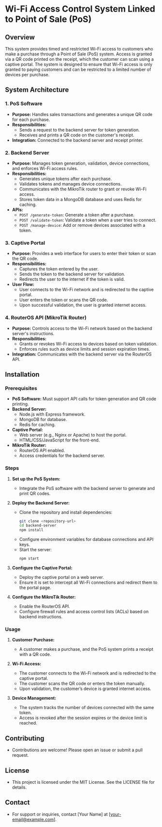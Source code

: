 # Wi-Fi Access Control System Linked to Point of Sale (PoS)

## Overview
This system provides timed and restricted Wi-Fi access to customers who make a purchase through a Point of Sale (PoS) system. Access is granted via a QR code printed on the receipt, which the customer can scan using a captive portal. The system is designed to ensure that Wi-Fi access is only granted to paying customers and can be restricted to a limited number of devices per purchase.

## System Architecture

### 1. PoS Software
- **Purpose:** Handles sales transactions and generates a unique QR code for each purchase.
- **Responsibilities:**
  - Sends a request to the backend server for token generation.
  - Receives and prints a QR code on the customer's receipt.
- **Integration:** Connected to the backend server and receipt printer.

### 2. Backend Server
- **Purpose:** Manages token generation, validation, device connections, and enforces Wi-Fi access rules.
- **Responsibilities:**
  - Generates unique tokens after each purchase.
  - Validates tokens and manages device connections.
  - Communicates with the MikroTik router to grant or revoke Wi-Fi access.
  - Stores token data in a MongoDB database and uses Redis for caching.
- **APIs:**
  - `POST /generate-token`: Generate a token after a purchase.
  - `POST /validate-token`: Validate a token when a user tries to connect.
  - `POST /manage-device`: Add or remove devices associated with a token.

### 3. Captive Portal
- **Purpose:** Provides a web interface for users to enter their token or scan the QR code.
- **Responsibilities:**
  - Captures the token entered by the user.
  - Sends the token to the backend server for validation.
  - Redirects the user to the internet if the token is valid.
- **User Flow:**
  - User connects to the Wi-Fi network and is redirected to the captive portal.
  - User enters the token or scans the QR code.
  - Upon successful validation, the user is granted internet access.

### 4. RouterOS API (MikroTik Router)
- **Purpose:** Controls access to the Wi-Fi network based on the backend server's instructions.
- **Responsibilities:**
  - Grants or revokes Wi-Fi access to devices based on token validation.
  - Enforces rules such as device limits and session expiration times.
- **Integration:** Communicates with the backend server via the RouterOS API.

## Installation

### Prerequisites
- **PoS Software:** Must support API calls for token generation and QR code printing.
- **Backend Server:**
  - Node.js with Express framework.
  - MongoDB for database.
  - Redis for caching.
- **Captive Portal:**
  - Web server (e.g., Nginx or Apache) to host the portal.
  - HTML/CSS/JavaScript for the front-end.
- **MikroTik Router:**
  - RouterOS API enabled.
  - Access credentials for the backend server.

### Steps

1. **Set up the PoS System:**
   - Integrate the PoS software with the backend server to generate and print QR codes.

2. **Deploy the Backend Server:**
   - Clone the repository and install dependencies:
     ```bash
     git clone <repository-url>
     cd backend-server
     npm install
     ```
   - Configure environment variables for database connections and API keys.
   - Start the server:
     ```bash
     npm start
     ```

3. **Configure the Captive Portal:**
   - Deploy the captive portal on a web server.
   - Ensure it is set to intercept all Wi-Fi connections and redirect them to the portal page.

4. **Configure the MikroTik Router:**
   - Enable the RouterOS API.
   - Configure firewall rules and access control lists (ACLs) based on backend instructions.

### Usage

1. **Customer Purchase:**
   - A customer makes a purchase, and the PoS system prints a receipt with a QR code.

2. **Wi-Fi Access:**
   - The customer connects to the Wi-Fi network and is redirected to the captive portal.
   - The customer scans the QR code or enters the token manually.
   - Upon validation, the customer’s device is granted internet access.

3. **Device Management:**
   - The system tracks the number of devices connected with the same token.
   - Access is revoked after the session expires or the device limit is reached.

## Contributing
- Contributions are welcome! Please open an issue or submit a pull request.

## License
- This project is licensed under the MIT License. See the LICENSE file for details.

## Contact
- For support or inquiries, contact [Your Name] at [your-email@example.com].
